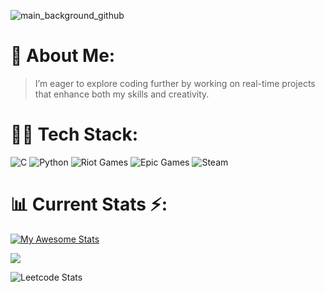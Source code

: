 ![main_background_github](https://github.com/user-attachments/assets/27c744de-cdc6-4870-a2c6-624059a8e0d1)

# 🧃 About Me:

>I’m eager to explore coding further by working on real-time projects that enhance both my skills and creativity.

# 🦾💡 Tech Stack:
![C](https://img.shields.io/badge/c-%2300599C.svg?style=for-the-badge&logo=c&logoColor=white) ![Python](https://img.shields.io/badge/python-3670A0?style=for-the-badge&logo=python&logoColor=ffdd54) ![Riot Games](https://img.shields.io/badge/riotgames-D32936.svg?style=for-the-badge&logo=riotgames&logoColor=white) ![Epic Games](https://img.shields.io/badge/epicgames-%23313131.svg?style=for-the-badge&logo=epicgames&logoColor=white) ![Steam](https://img.shields.io/badge/steam-%23000000.svg?style=for-the-badge&logo=steam&logoColor=white)
# 📊 Current Stats ⚡:
[![My Awesome Stats](https://awesome-github-stats.azurewebsites.net/user-stats/Mitxh13?cardType=github&theme=github-dark&preferLogin=false)](https://git.io/awesome-stats-card)

![](https://github-readme-stats.vercel.app/api/top-langs/?username=Mitxh13&theme=dark&hide_border=false&include_all_commits=false&count_private=false&layout=compact)

![Leetcode Stats](https://leetcard.jacoblin.cool/Mitxh13?theme=nord)


